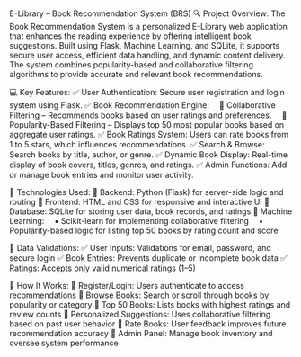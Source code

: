 E-Library – Book Recommendation System (BRS)
🔍 Project Overview:
The Book Recommendation System is a personalized E-Library web application that enhances the reading experience by offering intelligent book suggestions. Built using Flask, Machine Learning, and SQLite, it supports secure user access, efficient data handling, and dynamic content delivery. The system combines popularity-based and collaborative filtering algorithms to provide accurate and relevant book recommendations.

💻 Key Features:
✅ User Authentication: Secure user registration and login system using Flask.
✅ Book Recommendation Engine:
 🔸 Collaborative Filtering – Recommends books based on user ratings and preferences.
 🔸 Popularity-Based Filtering – Displays top 50 most popular books based on aggregate user ratings.
✅ Book Ratings System: Users can rate books from 1 to 5 stars, which influences recommendations.
✅ Search & Browse: Search books by title, author, or genre.
✅ Dynamic Book Display: Real-time display of book covers, titles, genres, and ratings.
✅ Admin Functions: Add or manage book entries and monitor user activity.

🔧 Technologies Used:
🔹 Backend: Python (Flask) for server-side logic and routing
🔹 Frontend: HTML and CSS for responsive and interactive UI
🔹 Database: SQLite for storing user data, book records, and ratings
🔹 Machine Learning:
 ▪ Scikit-learn for implementing collaborative filtering
 ▪ Popularity-based logic for listing top 50 books by rating count and score

📜 Data Validations:
✅ User Inputs: Validations for email, password, and secure login
✅ Book Entries: Prevents duplicate or incomplete book data
✅ Ratings: Accepts only valid numerical ratings (1–5)

📜 How It Works:
🔹 Register/Login: Users authenticate to access recommendations
🔹 Browse Books: Search or scroll through books by popularity or category
🔹 Top 50 Books: Lists books with highest ratings and review counts
🔹 Personalized Suggestions: Uses collaborative filtering based on past user behavior
🔹 Rate Books: User feedback improves future recommendation accuracy
🔹 Admin Panel: Manage book inventory and oversee system performance
